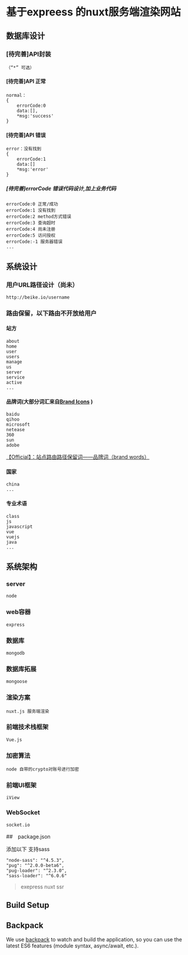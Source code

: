 # 基于expreess 的nuxt服务端渲染网站

## 数据库设计
### [待完善]API封装 
	（“*” 可选）
	
#### [待完善]API 正常
	normal：
	{
		errorCode:0
		data:[],
		*msg:'success'
	}
#### [待完善]API 错误
	error：没有找到
	{
		errorCode:1
		data:[]
		*msg:'error'
	}
##### [待完善]errorCode 错误代码设计,加上业务代码	
	errorCode:0 正常/成功
	errorCode:1 没有找到
	errorCode:2 method方式错误
	errorCode:3 查询超时
	errorCode:4 尚未注册
	errorCode:5 访问授权
	errorCode:-1 服务器错误
	...
## 系统设计
### 用户URL路径设计（尚未）
	http://beike.io/username
### 路由保留，以下路由不开放给用户
#### 站方
	about
	home
	user
	users
	manage
	us
	server
	service
	active
	...
#### 品牌词(大部分词汇来自[Brand Icons](http://fontawesome.io/icons/) )
	baidu
	qihoo
	microsoft
	netease
	360
	sun
	adobe
[【Official】：站点路由路径保留词——品牌词（brand words）](https://github.com/veaba/express-nuxt/issues/1)
#### 国家
	china
	...
#### 专业术语
	class 
	js
	javascript
	vue
	vuejs
	java
	...
	
	
## 系统架构
### server
	node
### web容器
	express
### 数据库
	mongodb
### 数据库拓展
	mongoose
### 渲染方案
	nuxt.js 服务端渲染							
### 前端技术栈框架
	Vue.js
### 加密算法
	node 自带的crypto对账号进行加密
### 前端UI框架
	iView
### WebSocket
	socket.io
##　package.json


添加以下 支持sass

    "node-sass": "^4.5.3",
    "pug": "^2.0.0-beta6",
    "pug-loader": "^2.3.0",
    "sass-loader": "^6.0.6"
> exepress nuxt ssr

## Build Setup


## Backpack

We use [backpack](https://github.com/palmerhq/backpack) to watch and build the application, so you can use the latest ES6 features (module syntax, async/await, etc.).
